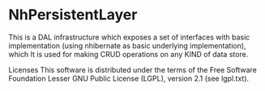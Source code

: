 NhPersistentLayer
=================

This is a DAL infrastructure which exposes a set of interfaces with basic implementation (using nhibernate as basic underlying implementation), which It is used for making CRUD operations on any KIND of data store.

Licenses
This software is distributed under the terms of the Free Software Foundation Lesser GNU Public License (LGPL), version 2.1 (see lgpl.txt).
